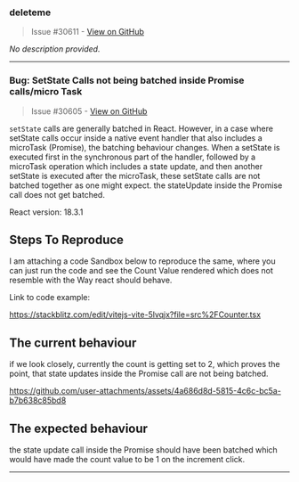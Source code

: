 ### deleteme

> Issue #30611 - [View on GitHub](https://github.com/facebook/react/issues/30611)

*No description provided.*

---

### Bug: SetState Calls not being batched inside Promise calls/micro Task

> Issue #30605 - [View on GitHub](https://github.com/facebook/react/issues/30605)

`setState` calls are generally batched in React. However, in a case where setState calls occur inside a native event handler that also includes a microTask (Promise), the batching behaviour changes. When a setState is executed first in the synchronous part of the handler, followed by a microTask operation which includes a state update, and then another setState is executed after the microTask, these setState calls are not batched together as one might expect. the stateUpdate inside the Promise call does not get batched.


React version: 18.3.1

## Steps To Reproduce

I am attaching a code Sandbox below to reproduce the same, where you can just run the code and see the Count Value rendered which does not resemble with the Way react should behave.

Link to code example:

https://stackblitz.com/edit/vitejs-vite-5lvqjx?file=src%2FCounter.tsx

## The current behaviour

if we look closely, currently the count is getting set to 2, which proves the point, that state updates inside the Promise call are not being batched.

https://github.com/user-attachments/assets/4a686d8d-5815-4c6c-bc5a-b7b638c85bd8




## The expected behaviour
the state update call inside the Promise should have been batched which would have made the count value to be 1 on the increment click.

---

